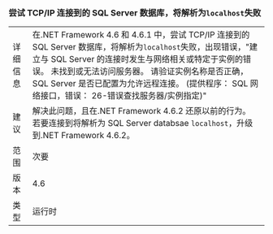 ### <a name="attempting-a-tcpip-connection-to-a-sql-server-database-that-resolves-to-localhost-fails"></a>尝试 TCP/IP 连接到的 SQL Server 数据库，将解析为`localhost`失败

|   |   |
|---|---|
|详细信息|在.NET Framework 4.6 和 4.6.1 中，尝试 TCP/IP 连接到的 SQL Server 数据库，将解析为<code>localhost</code>失败，出现错误，&quot;建立与 SQL Server 的连接时发生与网络相关或特定于实例的错误。 未找到或无法访问服务器。 请验证实例名称是否正确，SQL Server 是否已配置为允许远程连接。 (提供程序： SQL 网络接口，错误： 26-错误查找服务器/实例指定)&quot;|
|建议|解决此问题，且在.NET Framework 4.6.2 还原以前的行为。 若要连接到将解析为 SQL Server databsae <code>localhost</code>，升级到.NET Framework 4.6.2。|
|范围|次要|
|版本|4.6|
|类型|运行时|

